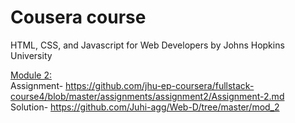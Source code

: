 # Cousera course 
HTML, CSS, and Javascript for Web Developers
by Johns Hopkins University

<u>Module 2:</u><br>
Assignment- https://github.com/jhu-ep-coursera/fullstack-course4/blob/master/assignments/assignment2/Assignment-2.md <br>
Solution- https://github.com/Juhi-agg/Web-D/tree/master/mod_2

